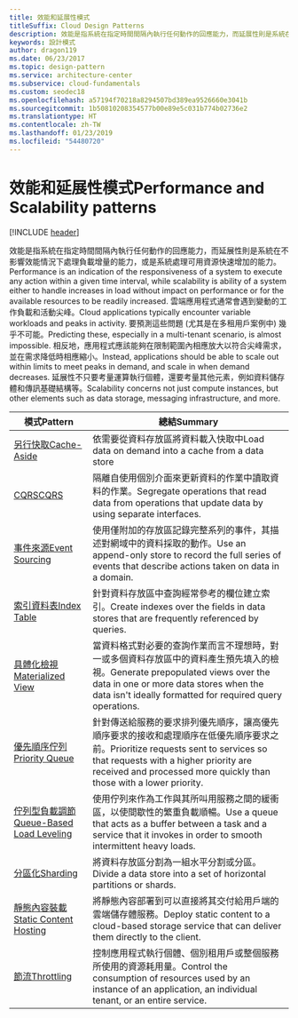 ```yaml
---
title: 效能和延展性模式
titleSuffix: Cloud Design Patterns
description: 效能是指系統在指定時間間隔內執行任何動作的回應能力，而延展性則是系統在不影響效能情況下處理負載增量的能力，或是系統處理可用資源快速增加的能力。 雲端應用程式通常會遇到變動的工作負載和活動尖峰。 要預測這些問題 (尤其是在多租用戶案例中) 幾乎不可能。 相反地，應用程式應該能夠在限制範圍內相應放大以符合尖峰需求，並在需求降低時相應縮小。 延展性不只要考量運算執行個體，還要考量其他元素，例如資料儲存體和傳訊基礎結構等。
keywords: 設計模式
author: dragon119
ms.date: 06/23/2017
ms.topic: design-pattern
ms.service: architecture-center
ms.subservice: cloud-fundamentals
ms.custom: seodec18
ms.openlocfilehash: a57194f70218a8294507bd389ea9526660e3041b
ms.sourcegitcommit: 1b50810208354577b00e89e5c031b774b02736e2
ms.translationtype: HT
ms.contentlocale: zh-TW
ms.lasthandoff: 01/23/2019
ms.locfileid: "54480720"
---
```

# <a name="performance-and-scalability-patterns"></a><span data-ttu-id="bca77-108">效能和延展性模式</span><span class="sxs-lookup"><span data-stu-id="bca77-108">Performance and Scalability patterns</span></span>

[!INCLUDE [header](../../_includes/header.md)]

<span data-ttu-id="bca77-109">效能是指系統在指定時間間隔內執行任何動作的回應能力，而延展性則是系統在不影響效能情況下處理負載增量的能力，或是系統處理可用資源快速增加的能力。</span><span class="sxs-lookup"><span data-stu-id="bca77-109">Performance is an indication of the responsiveness of a system to execute any action within a given time interval, while scalability is ability of a system either to handle increases in load without impact on performance or for the available resources to be readily increased.</span></span> <span data-ttu-id="bca77-110">雲端應用程式通常會遇到變動的工作負載和活動尖峰。</span><span class="sxs-lookup"><span data-stu-id="bca77-110">Cloud applications typically encounter variable workloads and peaks in activity.</span></span> <span data-ttu-id="bca77-111">要預測這些問題 (尤其是在多租用戶案例中) 幾乎不可能。</span><span class="sxs-lookup"><span data-stu-id="bca77-111">Predicting these, especially in a multi-tenant scenario, is almost impossible.</span></span> <span data-ttu-id="bca77-112">相反地，應用程式應該能夠在限制範圍內相應放大以符合尖峰需求，並在需求降低時相應縮小。</span><span class="sxs-lookup"><span data-stu-id="bca77-112">Instead, applications should be able to scale out within limits to meet peaks in demand, and scale in when demand decreases.</span></span> <span data-ttu-id="bca77-113">延展性不只要考量運算執行個體，還要考量其他元素，例如資料儲存體和傳訊基礎結構等。</span><span class="sxs-lookup"><span data-stu-id="bca77-113">Scalability concerns not just compute instances, but other elements such as data storage, messaging infrastructure, and more.</span></span>

|                           <span data-ttu-id="bca77-114">模式</span><span class="sxs-lookup"><span data-stu-id="bca77-114">Pattern</span></span>                            |                                                                        <span data-ttu-id="bca77-115">總結</span><span class="sxs-lookup"><span data-stu-id="bca77-115">Summary</span></span>                                                                         |
|--------------------------------------------------------------|--------------------------------------------------------------------------------------------------------------------------------------------------------|
|               [<span data-ttu-id="bca77-116">另行快取</span><span class="sxs-lookup"><span data-stu-id="bca77-116">Cache-Aside</span></span>](../cache-aside.md)               |                                                   <span data-ttu-id="bca77-117">依需要從資料存放區將資料載入快取中</span><span class="sxs-lookup"><span data-stu-id="bca77-117">Load data on demand into a cache from a data store</span></span>                                                   |
|                      [<span data-ttu-id="bca77-118">CQRS</span><span class="sxs-lookup"><span data-stu-id="bca77-118">CQRS</span></span>](../cqrs.md)                      |                           <span data-ttu-id="bca77-119">隔離自使用個別介面來更新資料的作業中讀取資料的作業。</span><span class="sxs-lookup"><span data-stu-id="bca77-119">Segregate operations that read data from operations that update data by using separate interfaces.</span></span>                           |
|            [<span data-ttu-id="bca77-120">事件來源</span><span class="sxs-lookup"><span data-stu-id="bca77-120">Event Sourcing</span></span>](../event-sourcing.md)            |                     <span data-ttu-id="bca77-121">使用僅附加的存放區記錄完整系列的事件，其描述對網域中的資料採取的動作。</span><span class="sxs-lookup"><span data-stu-id="bca77-121">Use an append-only store to record the full series of events that describe actions taken on data in a domain.</span></span>                      |
|               [<span data-ttu-id="bca77-122">索引資料表</span><span class="sxs-lookup"><span data-stu-id="bca77-122">Index Table</span></span>](../index-table.md)               |                                <span data-ttu-id="bca77-123">針對資料存放區中查詢經常參考的欄位建立索引。</span><span class="sxs-lookup"><span data-stu-id="bca77-123">Create indexes over the fields in data stores that are frequently referenced by queries.</span></span>                                |
|         [<span data-ttu-id="bca77-124">具體化檢視</span><span class="sxs-lookup"><span data-stu-id="bca77-124">Materialized View</span></span>](../materialized-view.md)         |       <span data-ttu-id="bca77-125">當資料格式對必要的查詢作業而言不理想時，對一或多個資料存放區中的資料產生預先填入的檢視。</span><span class="sxs-lookup"><span data-stu-id="bca77-125">Generate prepopulated views over the data in one or more data stores when the data isn't ideally formatted for required query operations.</span></span>        |
|            [<span data-ttu-id="bca77-126">優先順序佇列</span><span class="sxs-lookup"><span data-stu-id="bca77-126">Priority Queue</span></span>](../priority-queue.md)            | <span data-ttu-id="bca77-127">針對傳送給服務的要求排列優先順序，讓高優先順序要求的接收和處理順序在低優先順序要求之前。</span><span class="sxs-lookup"><span data-stu-id="bca77-127">Prioritize requests sent to services so that requests with a higher priority are received and processed more quickly than those with a lower priority.</span></span> |
| [<span data-ttu-id="bca77-128">佇列型負載調節</span><span class="sxs-lookup"><span data-stu-id="bca77-128">Queue-Based Load Leveling</span></span>](../queue-based-load-leveling.md) |              <span data-ttu-id="bca77-129">使用佇列來作為工作與其所叫用服務之間的緩衝區，以使間歇性的繁重負載順暢。</span><span class="sxs-lookup"><span data-stu-id="bca77-129">Use a queue that acts as a buffer between a task and a service that it invokes in order to smooth intermittent heavy loads.</span></span>               |
|                  [<span data-ttu-id="bca77-130">分區化</span><span class="sxs-lookup"><span data-stu-id="bca77-130">Sharding</span></span>](../sharding.md)                  |                                           <span data-ttu-id="bca77-131">將資料存放區分割為一組水平分割或分區。</span><span class="sxs-lookup"><span data-stu-id="bca77-131">Divide a data store into a set of horizontal partitions or shards.</span></span>                                           |
|    [<span data-ttu-id="bca77-132">靜態內容裝載</span><span class="sxs-lookup"><span data-stu-id="bca77-132">Static Content Hosting</span></span>](../static-content-hosting.md)    |                          <span data-ttu-id="bca77-133">將靜態內容部署到可以直接將其交付給用戶端的雲端儲存體服務。</span><span class="sxs-lookup"><span data-stu-id="bca77-133">Deploy static content to a cloud-based storage service that can deliver them directly to the client.</span></span>                          |
|                [<span data-ttu-id="bca77-134">節流</span><span class="sxs-lookup"><span data-stu-id="bca77-134">Throttling</span></span>](../throttling.md)                |                <span data-ttu-id="bca77-135">控制應用程式執行個體、個別租用戶或整個服務所使用的資源耗用量。</span><span class="sxs-lookup"><span data-stu-id="bca77-135">Control the consumption of resources used by an instance of an application, an individual tenant, or an entire service.</span></span>                 |

